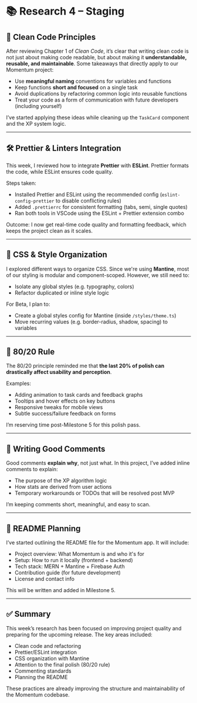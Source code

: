 # 📚 Research 4 – Staging

## 🧼 Clean Code Principles
After reviewing Chapter 1 of *Clean Code*, it’s clear that writing clean code is not just about making code readable, but about making it **understandable, reusable, and maintainable**. Some takeaways that directly apply to our Momentum project:

- Use **meaningful naming** conventions for variables and functions
- Keep functions **short and focused** on a single task
- Avoid duplications by refactoring common logic into reusable functions
- Treat your code as a form of communication with future developers (including yourself)

I’ve started applying these ideas while cleaning up the `TaskCard` component and the XP system logic.

---

## 🛠️ Prettier & Linters Integration
This week, I reviewed how to integrate **Prettier** with **ESLint**. Prettier formats the code, while ESLint ensures code quality.

Steps taken:
- Installed Prettier and ESLint using the recommended config (`eslint-config-prettier` to disable conflicting rules)
- Added `.prettierrc` for consistent formatting (tabs, semi, single quotes)
- Ran both tools in VSCode using the ESLint + Prettier extension combo

Outcome: I now get real-time code quality and formatting feedback, which keeps the project clean as it scales.

---

## 🎨 CSS & Style Organization
I explored different ways to organize CSS. Since we're using **Mantine**, most of our styling is modular and component-scoped. However, we still need to:
- Isolate any global styles (e.g. typography, colors)
- Refactor duplicated or inline style logic

For Beta, I plan to:
- Create a global styles config for Mantine (inside `/styles/theme.ts`)
- Move recurring values (e.g. border-radius, shadow, spacing) to variables

---

## 🧠 80/20 Rule
The 80/20 principle reminded me that **the last 20% of polish can drastically affect usability and perception**.

Examples:
- Adding animation to task cards and feedback graphs
- Tooltips and hover effects on key buttons
- Responsive tweaks for mobile views
- Subtle success/failure feedback on forms

I’m reserving time post-Milestone 5 for this polish pass.

---

## 📝 Writing Good Comments
Good comments **explain why**, not just what. In this project, I’ve added inline comments to explain:
- The purpose of the XP algorithm logic
- How stats are derived from user actions
- Temporary workarounds or TODOs that will be resolved post MVP

I’m keeping comments short, meaningful, and easy to scan.

---

## 📄 README Planning
I’ve started outlining the README file for the Momentum app. It will include:

- Project overview: What Momentum is and who it's for
- Setup: How to run it locally (frontend + backend)
- Tech stack: MERN + Mantine + Firebase Auth
- Contribution guide (for future development)
- License and contact info

This will be written and added in Milestone 5.

---

## ✅ Summary
This week’s research has been focused on improving project quality and preparing for the upcoming release. The key areas included:

- Clean code and refactoring
- Prettier/ESLint integration
- CSS organization with Mantine
- Attention to the final polish (80/20 rule)
- Commenting standards
- Planning the README

These practices are already improving the structure and maintainability of the Momentum codebase.


